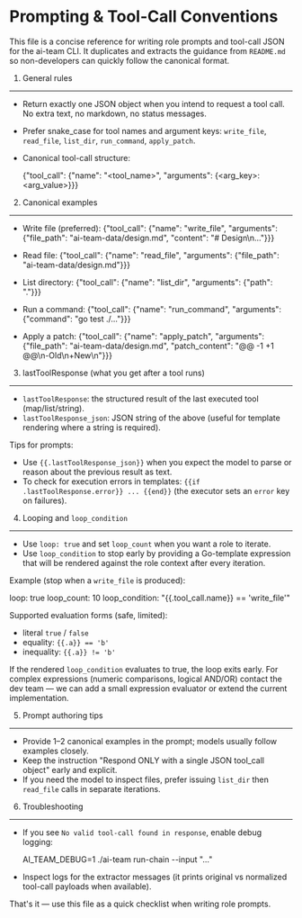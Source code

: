 # Prompting & Tool-Call Conventions

This file is a concise reference for writing role prompts and tool-call JSON for the ai-team CLI. It duplicates and extracts the guidance from `README.md` so non-developers can quickly follow the canonical format.

1. General rules

---

- Return exactly one JSON object when you intend to request a tool call. No extra text, no markdown, no status messages.
- Prefer snake_case for tool names and argument keys: `write_file`, `read_file`, `list_dir`, `run_command`, `apply_patch`.
- Canonical tool-call structure:

  {"tool_call": {"name": "<tool_name>", "arguments": {<arg_key>: <arg_value>}}}

2. Canonical examples

---

- Write file (preferred):
  {"tool_call": {"name": "write_file", "arguments": {"file_path": "ai-team-data/design.md", "content": "# Design\n..."}}}

- Read file:
  {"tool_call": {"name": "read_file", "arguments": {"file_path": "ai-team-data/design.md"}}}

- List directory:
  {"tool_call": {"name": "list_dir", "arguments": {"path": "."}}}

- Run a command:
  {"tool_call": {"name": "run_command", "arguments": {"command": "go test ./..."}}}

- Apply a patch:
  {"tool_call": {"name": "apply_patch", "arguments": {"file_path": "ai-team-data/design.md", "patch_content": "@@ -1 +1 @@\n-Old\n+New\n"}}}

3. lastToolResponse (what you get after a tool runs)

---

- `lastToolResponse`: the structured result of the last executed tool (map/list/string).
- `lastToolResponse_json`: JSON string of the above (useful for template rendering where a string is required).

Tips for prompts:

- Use `{{.lastToolResponse_json}}` when you expect the model to parse or reason about the previous result as text.
- To check for execution errors in templates: `{{if .lastToolResponse.error}} ... {{end}}` (the executor sets an `error` key on failures).

4. Looping and `loop_condition`

---

- Use `loop: true` and set `loop_count` when you want a role to iterate.
- Use `loop_condition` to stop early by providing a Go-template expression that will be rendered against the role context after every iteration.

Example (stop when a `write_file` is produced):

loop: true
loop_count: 10
loop_condition: "{{.tool_call.name}} == 'write_file'"

Supported evaluation forms (safe, limited):

- literal `true` / `false`
- equality: `{{.a}} == 'b'`
- inequality: `{{.a}} != 'b'`

If the rendered `loop_condition` evaluates to true, the loop exits early. For complex expressions (numeric comparisons, logical AND/OR) contact the dev team — we can add a small expression evaluator or extend the current implementation.

5. Prompt authoring tips

---

- Provide 1–2 canonical examples in the prompt; models usually follow examples closely.
- Keep the instruction "Respond ONLY with a single JSON tool_call object" early and explicit.
- If you need the model to inspect files, prefer issuing `list_dir` then `read_file` calls in separate iterations.

6. Troubleshooting

---

- If you see `No valid tool-call found in response`, enable debug logging:

  AI_TEAM_DEBUG=1 ./ai-team run-chain <chain> --input "..."

- Inspect logs for the extractor messages (it prints original vs normalized tool-call payloads when available).

That's it — use this file as a quick checklist when writing role prompts.
